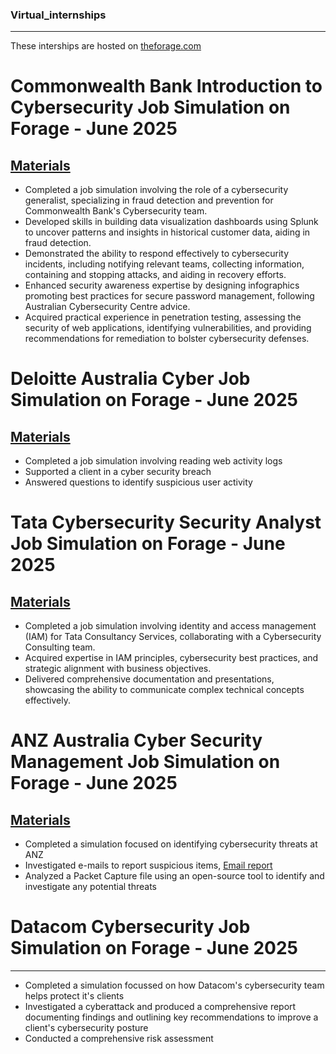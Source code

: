 ### Virtual_internships
---
These interships are hosted on  [theforage.com](https://www.theforage.com/)

# Commonwealth Bank Introduction to Cybersecurity Job Simulation on Forage - June 2025
[Materials](https://github.com/Alucarddacoder/Virtual_internships/blob/main/Fraud%20Detection%20Dashboard.pdf)
---
* Completed a job simulation involving the role of a cybersecurity generalist, specializing in fraud detection and prevention for Commonwealth Bank's Cybersecurity team.
* Developed skills in building data visualization dashboards using Splunk to uncover patterns and insights in historical customer data, aiding in fraud detection.
* Demonstrated the ability to respond effectively to cybersecurity incidents, including notifying relevant teams, collecting information, containing and stopping attacks, and aiding in recovery efforts.
* Enhanced security awareness expertise by designing infographics promoting best practices for secure password management, following Australian Cybersecurity Centre advice.
* Acquired practical experience in penetration testing, assessing the security of web applications, identifying vulnerabilities, and providing recommendations for remediation to bolster cybersecurity defenses.

# Deloitte Australia Cyber Job Simulation on Forage - June 2025
[Materials](https://github.com/Alucarddacoder/Virtual_internships/tree/main/Reading%20logs)
---
*	Completed a job simulation involving reading web activity logs
*	Supported a client in a cyber security breach
*	Answered questions to identify suspicious user activity

# Tata Cybersecurity Security Analyst Job Simulation on Forage - June 2025
[Materials](https://github.com/Alucarddacoder/Virtual_internships/tree/main/Identity%20access%20management)
---
*	Completed a job simulation involving identity and access management (IAM) for Tata Consultancy Services, collaborating with a Cybersecurity Consulting team.
*	Acquired expertise in IAM principles, cybersecurity best practices, and strategic alignment with business objectives.
*	Delivered comprehensive documentation and presentations, showcasing the ability to communicate complex technical concepts effectively.

# ANZ Australia Cyber Security Management Job Simulation on Forage - June 2025
[Materials](https://github.com/Alucarddacoder/Virtual_internships/tree/main/PA)
---
*	Completed a simulation focused on identifying cybersecurity threats at ANZ
*	Investigated e-mails to report suspicious items, [Email report](https://github.com/Alucarddacoder/Virtual_internships/tree/main/Email%20investigation)
*	Analyzed a Packet Capture file using an open-source tool to identify and investigate any potential threats

# Datacom Cybersecurity Job Simulation on Forage - June 2025

---

 * Completed a simulation focussed on how Datacom's cybersecurity team helps
   protect it's clients
 * Investigated a cyberattack and produced a comprehensive report documenting
   findings and outlining key recommendations to improve a client's
   cybersecurity posture
 * Conducted a comprehensive risk assessment
